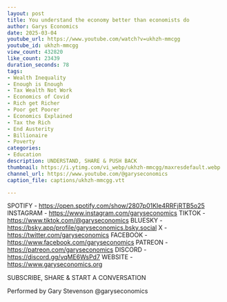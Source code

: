 ```yaml
---
layout: post
title: You understand the economy better than economists do
author: Garys Economics
date: 2025-03-04
youtube_url: https://www.youtube.com/watch?v=ukhzh-mmcgg
youtube_id: ukhzh-mmcgg
view_count: 432820
like_count: 23439
duration_seconds: 78
tags:
- Wealth Inequality
- Enough is Enough
- Tax Wealth Not Work
- Economics of Covid
- Rich get Richer
- Poor get Poorer
- Economics Explained
- Tax the Rich
- End Austerity
- Billionaire
- Poverty
categories:
- Education
description: UNDERSTAND, SHARE & PUSH BACK
thumbnail: https://i.ytimg.com/vi_webp/ukhzh-mmcgg/maxresdefault.webp
channel_url: https://www.youtube.com/@garyseconomics
caption_file: captions/ukhzh-mmcgg.vtt

---
```


SPOTIFY - https://open.spotify.com/show/2807p01KIe4RRFjRTB5o25
INSTAGRAM  - https://www.instagram.com/garyseconomics
TIKTOK - https://www.tiktok.com/@garyseconomics
BLUESKY - https://bsky.app/profile/garyseconomics.bsky.social
X - https://twitter.com/garyseconomics
FACEBOOK - https://www.facebook.com/garyseconomics
PATREON - https://patreon.com/garyseconomics
DISCORD - https://discord.gg/vqME6WsPd7
WEBSITE - https://www.garyseconomics.org

SUBSCRIBE, SHARE & START A CONVERSATION

Performed by Gary Stevenson
@garyseconomics
